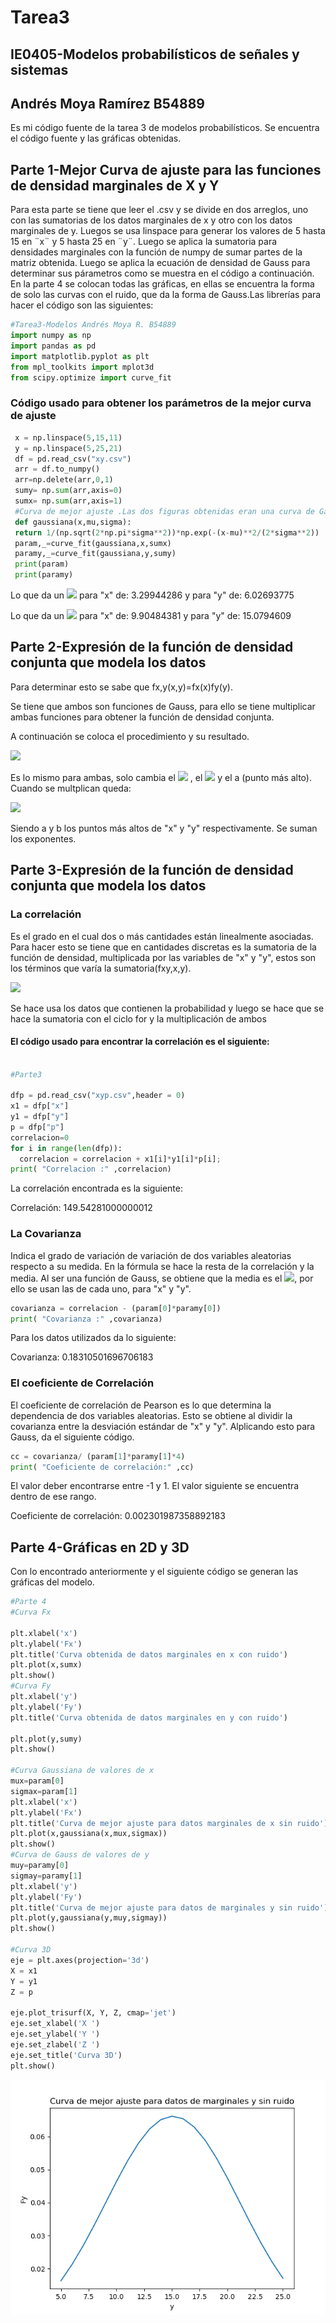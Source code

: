 # Tarea3 
## IE0405-Modelos probabilísticos de señales y sistemas 
## Andrés Moya Ramírez B54889
Es mi código fuente de la tarea 3 de modelos probabilísticos. Se encuentra el código fuente y las gráficas obtenidas. 
## Parte 1-Mejor Curva de ajuste para las funciones de densidad marginales de X y Y
Para esta parte se tiene que leer el .csv y se divide en dos arreglos, uno con las sumatorias de los datos marginales de x y otro con los datos marginales de y. Luegos se usa linspace para generar los valores de 5 hasta 15 en ¨x¨ y 5 hasta 25 en ¨y¨. Luego se aplica la sumatoria para densidades marginales con la función de numpy de sumar partes de la matriz obtenida. Luego se aplica la ecuación de densidad de Gauss para determinar sus párametros como se muestra en el código a continuación. En la parte 4 se colocan todas las gráficas, en ellas se encuentra la forma de solo las curvas con el ruido, que da la forma de Gauss.Las librerías para hacer el código son las siguientes:
```python
#Tarea3-Modelos Andrés Moya R. B54889
import numpy as np
import pandas as pd
import matplotlib.pyplot as plt
from mpl_toolkits import mplot3d
from scipy.optimize import curve_fit
```


### Código usado para obtener los parámetros de la mejor curva de ajuste
```python
 x = np.linspace(5,15,11)
 y = np.linspace(5,25,21)
 df = pd.read_csv("xy.csv")
 arr = df.to_numpy()
 arr=np.delete(arr,0,1)
 sumy= np.sum(arr,axis=0)
 sumx= np.sum(arr,axis=1)
 #Curva de mejor ajuste .Las dos figuras obtenidas eran una curva de Gauss
 def gaussiana(x,mu,sigma):
 return 1/(np.sqrt(2*np.pi*sigma**2))*np.exp(-(x-mu)**2/(2*sigma**2))
 param,_=curve_fit(gaussiana,x,sumx)
 paramy,_=curve_fit(gaussiana,y,sumy)
 print(param)
 print(paramy)
```
Lo que da un <img src="https://render.githubusercontent.com/render/math?math=\sigma"> para "x" de: 3.29944286 y para "y" de: 6.02693775

Lo que da un <img src="https://render.githubusercontent.com/render/math?math=\mu"> para "x" de: 9.90484381 y para "y" de: 15.0794609 
## Parte 2-Expresión de la función de densidad conjunta que modela los datos

Para determinar esto se sabe que fx,y(x,y)=fx(x)fy(y).

Se tiene que ambos son funciones de Gauss, para ello se tiene multiplicar ambas funciones para obtener la función de densidad conjunta.

A continuación se coloca el procedimiento y su resultado.

<img src="https://render.githubusercontent.com/render/math?math=f(x)=ae^{-(x-\mu)^{2}/2\sigma^{2}}">

Es lo mismo para ambas, solo cambia el <img src="https://render.githubusercontent.com/render/math?math=\mu"> , el <img src="https://render.githubusercontent.com/render/math?math=\sigma"> y el a (punto más alto). Cuando se multplican queda:

<img src="https://render.githubusercontent.com/render/math?math=fx,y(x,y)=(ab)e^{-(x-\9.90484381)^{2}/2*3.29944286^{2}-(y-15.0794609)^{2}/2*6.02693775^{2}}">

Siendo a y b los puntos más altos de "x" y "y" respectivamente. Se suman los exponentes.

## Parte 3-Expresión de la función de densidad conjunta que modela los datos
### La correlación
Es el grado en el cual dos o más cantidades están linealmente asociadas. Para hacer esto se tiene que en cantidades discretas es la sumatoria de la función de densidad, multiplicada por las variables de "x" y "y", estos son los términos que varía la sumatoria(fxy,x,y).

<img src="https://render.githubusercontent.com/render/math?math=Rxy=\Sigma%20\Sigma%20xyf_{xy}(x,y)">

Se hace usa los datos que contienen la probabilidad y luego se hace que se hace la sumatoria con el ciclo for y la multiplicación de ambos
#### El código usado para encontrar la correlación es el siguiente:
```python

#Parte3

dfp = pd.read_csv("xyp.csv",header = 0)
x1 = dfp["x"] 
y1 = dfp["y"] 
p = dfp["p"]
correlacion=0
for i in range(len(dfp)):
  correlacion = correlacion + x1[i]*y1[i]*p[i]; 
print( "Correlacion :" ,correlacion)

```
La correlación encontrada es la siguiente:

Correlación: 149.54281000000012
### La Covarianza
Indica el grado de variación de variación de dos variables aleatorias respecto a su medida. En la fórmula se hace la resta de la correlación y la media. Al ser una función de Gauss, se obtiene que la media es el <img src="https://render.githubusercontent.com/render/math?math=\mu">, por ello se usan las de cada uno, para "x" y "y".


```python
covarianza = correlacion - (param[0]*paramy[0])
print( "Covarianza :" ,covarianza)

```
Para los datos utilizados da lo siguiente:

Covarianza: 0.18310501696706183
### El coeficiente de Correlación
El coeficiente de correlación de Pearson es lo que determina la dependencia de dos variables aleatorias. Esto se obtiene al dividir la covarianza entre la desviación estándar de "x" y "y". Alplicando esto para Gauss, da el siguiente código.

```python
cc = covarianza/ (param[1]*paramy[1]*4)
print( "Coeficiente de correlación:" ,cc)

```
El valor deber encontrarse entre -1 y 1. El valor siguiente se encuentra dentro de ese rango.

Coeficiente de correlación: 0.002301987358892183

## Parte 4-Gráficas en 2D y 3D

Con lo encontrado anteriormente y el siguiente código se generan las gráficas del modelo. 

```python
#Parte 4
#Curva Fx

plt.xlabel('x')
plt.ylabel('Fx')
plt.title('Curva obtenida de datos marginales en x con ruido')
plt.plot(x,sumx)
plt.show()
#Curva Fy
plt.xlabel('y')
plt.ylabel('Fy')
plt.title('Curva obtenida de datos marginales en y con ruido')

plt.plot(y,sumy)
plt.show()

#Curva Gaussiana de valores de x
mux=param[0]
sigmax=param[1]
plt.xlabel('x')
plt.ylabel('Fx')
plt.title('Curva de mejor ajuste para datos marginales de x sin ruido')
plt.plot(x,gaussiana(x,mux,sigmax))
plt.show()
#Curva de Gauss de valores de y
muy=paramy[0]
sigmay=paramy[1]
plt.xlabel('y')
plt.ylabel('Fy')
plt.title('Curva de mejor ajuste para datos de marginales y sin ruido')
plt.plot(y,gaussiana(y,muy,sigmay))
plt.show()

#Curva 3D
eje = plt.axes(projection='3d')
X = x1
Y = y1
Z = p

eje.plot_trisurf(X, Y, Z, cmap='jet')
eje.set_xlabel('X ')
eje.set_ylabel('Y ')
eje.set_zlabel('Z ')
eje.set_title('Curva 3D')
plt.show()

```
<img src="https://github.com/andresmoyar/Tarea3/blob/master/CurvaGaussianaFy.png">

